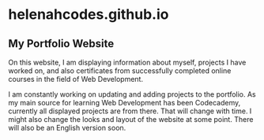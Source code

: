# helenahcodes.github.io
## My Portfolio Website

On this website, I am displaying information about myself, projects I have worked on, and also certificates from successfully completed online courses in the field of Web Development.

I am constantly working on updating and adding projects to the portfolio.
As my main source for learning Web Development has been Codecademy, currently all displayed projects are from there. That will change with time.
I might also change the looks and layout of the website at some point.
There will also be an English version soon.
